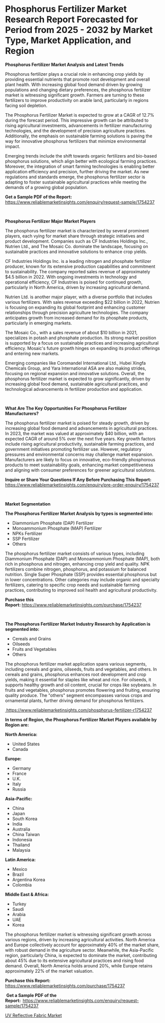 <p><h1>Phosphorus Fertilizer Market Research Report Forecasted for Period from 2025 -  2032 by Market Type, Market Application, and Region</h1></p><p><strong>Phosphorus Fertilizer Market Analysis and Latest Trends</strong></p>
<p><p>Phosphorus fertilizer plays a crucial role in enhancing crop yields by providing essential nutrients that promote root development and overall plant health. With increasing global food demand driven by growing populations and changing dietary preferences, the phosphorus fertilizer market is witnessing significant growth. Farmers are turning to these fertilizers to improve productivity on arable land, particularly in regions facing soil depletion.</p><p>The Phosphorus Fertilizer Market is expected to grow at a CAGR of 12.7% during the forecast period. This impressive growth can be attributed to rising agricultural investments, advancements in fertilizer manufacturing technologies, and the development of precision agriculture practices. Additionally, the emphasis on sustainable farming solutions is paving the way for innovative phosphorus fertilizers that minimize environmental impact.</p><p>Emerging trends include the shift towards organic fertilizers and bio-based phosphorus solutions, which align better with ecological farming practices. Moreover, the integration of smart farming technologies is enabling better application efficiency and precision, further driving the market. As new regulations and standards emerge, the phosphorus fertilizer sector is adapting to foster sustainable agricultural practices while meeting the demands of a growing global population.</p></p>
<p><strong>Get a Sample PDF of the Report:&nbsp;</strong> <a href="https://www.reliablemarketinsights.com/enquiry/request-sample/1754237?utm_campaign=3314&utm_medium=2&utm_source=Github&utm_content=ia&utm_term=01042025&utm_id=phosphorus-fertilizer">https://www.reliablemarketinsights.com/enquiry/request-sample/1754237</a></p>
<p>&nbsp;</p>
<p><strong>Phosphorus Fertilizer Major Market Players</strong></p>
<p><p>The phosphorus fertilizer market is characterized by several prominent players, each vying for market share through strategic initiatives and product development. Companies such as CF Industries Holdings Inc., Nutrien Ltd., and The Mosaic Co. dominate the landscape, focusing on sustainable practices and innovative solutions to enhance crop yields.</p><p>CF Industries Holdings Inc. is a leading nitrogen and phosphate fertilizer producer, known for its extensive production capabilities and commitment to sustainability. The company reported sales revenue of approximately $4.5 billion in 2022. With ongoing investments in technology and operational efficiency, CF Industries is poised for continued growth, particularly in North America, driven by increasing agricultural demand.</p><p>Nutrien Ltd. is another major player, with a diverse portfolio that includes various fertilizers. With sales revenue exceeding $22 billion in 2022, Nutrien is focusing on expanding its global footprint and enhancing customer relationships through precision agriculture technologies. The company anticipates growth from increased demand for its phosphate products, particularly in emerging markets.</p><p>The Mosaic Co., with a sales revenue of about $10 billion in 2021, specializes in potash and phosphate production. Its strong market position is supported by a focus on sustainable practices and increasing agricultural efficiency. Mosaic's future growth hinges on expanding its product offerings and entering new markets.</p><p>Emerging companies like Coromandel International Ltd., Hubei Xingfa Chemicals Group, and Yara International ASA are also making strides, focusing on regional expansion and innovative solutions. Overall, the phosphorus fertilizer market is expected to grow significantly, driven by increasing global food demand, sustainable agricultural practices, and technological advancements in fertilizer production and application.</p></p>
<p>&nbsp;</p>
<p><strong>What Are The Key Opportunities For Phosphorus Fertilizer Manufacturers?</strong></p>
<p><p>The phosphorus fertilizer market is poised for steady growth, driven by increasing global food demand and advancements in agricultural practices. In 2023, the market was valued at approximately $40 billion, with an expected CAGR of around 5% over the next five years. Key growth factors include rising agricultural productivity, sustainable farming practices, and government initiatives promoting fertilizer use. However, regulatory pressures and environmental concerns may challenge market expansion. Manufacturers are likely to focus on innovative, eco-friendly phosphorous products to meet sustainability goals, enhancing market competitiveness and aligning with consumer preferences for greener agricultural solutions.</p></p>
<p><strong>Inquire or Share Your Questions If Any Before Purchasing This Report:</strong> <a href="https://www.reliablemarketinsights.com/enquiry/pre-order-enquiry/1754237?utm_campaign=3314&utm_medium=2&utm_source=Github&utm_content=ia&utm_term=01042025&utm_id=phosphorus-fertilizer">https://www.reliablemarketinsights.com/enquiry/pre-order-enquiry/1754237</a></p>
<p>&nbsp;</p>
<p><strong>Market Segmentation</strong></p>
<p><strong>The Phosphorus Fertilizer Market Analysis by types is segmented into:</strong></p>
<p><ul><li>Diammonium Phosphate (DAP) Fertilizer</li><li>Monoammonium Phosphate (MAP) Fertilizer</li><li>NPKs Fertilizer</li><li>SSP Fertilizer</li><li>Others</li></ul></p>
<p><p>The phosphorus fertilizer market consists of various types, including Diammonium Phosphate (DAP) and Monoammonium Phosphate (MAP), both rich in phosphorus and nitrogen, enhancing crop yield and quality. NPK fertilizers combine nitrogen, phosphorus, and potassium for balanced nutrition. Single Super Phosphate (SSP) provides essential phosphorus but in lower concentrations. Other categories may include organic and specialty fertilizers, catering to specific crop needs and sustainable farming practices, contributing to improved soil health and agricultural productivity.</p></p>
<p><strong>Purchase this Report:&nbsp;</strong><a href="https://www.reliablemarketinsights.com/purchase/1754237?utm_campaign=3314&utm_medium=2&utm_source=Github&utm_content=ia&utm_term=01042025&utm_id=phosphorus-fertilizer">https://www.reliablemarketinsights.com/purchase/1754237</a></p>
<p>&nbsp;</p>
<p><strong>The Phosphorus Fertilizer Market Industry Research by Application is segmented into:</strong></p>
<p><ul><li>Cereals and Grains</li><li>Oilseeds</li><li>Fruits and Vegetables</li><li>Others</li></ul></p>
<p><p>The phosphorus fertilizer market application spans various segments, including cereals and grains, oilseeds, fruits and vegetables, and others. In cereals and grains, phosphorus enhances root development and crop yields, making it essential for staples like wheat and rice. For oilseeds, it supports healthy growth and oil content, crucial for crops like soybeans. In fruits and vegetables, phosphorus promotes flowering and fruiting, ensuring quality produce. The "others" segment encompasses various crops and ornamental plants, further driving demand for phosphorus fertilizers.</p></p>
<p><a href="https://www.reliablemarketinsights.com/phosphorus-fertilizer-r1754237?utm_campaign=3314&utm_medium=2&utm_source=Github&utm_content=ia&utm_term=01042025&utm_id=phosphorus-fertilizer">&nbsp;https://www.reliablemarketinsights.com/phosphorus-fertilizer-r1754237</a></p>
<p><strong>In terms of Region, the Phosphorus Fertilizer Market Players available by Region are:</strong></p>
<p>
    <p> <strong> North America: </strong>
        <ul>
            <li>United States</li>
            <li>Canada</li>
        </ul>
        </p> 
    <p> <strong> Europe: </strong>
        <ul>
            <li>Germany</li>
            <li>France</li>
            <li>U.K.</li>
            <li>Italy</li>
            <li>Russia</li>
        </ul>
        </p> 
    <p> <strong> Asia-Pacific: </strong>
        <ul>
            <li>China</li>
            <li>Japan</li>
            <li>South Korea</li>
            <li>India</li>
            <li>Australia</li>
            <li>China Taiwan</li>
            <li>Indonesia</li>
            <li>Thailand</li>
            <li>Malaysia</li>
        </ul>
        </p> 
    <p> <strong> Latin America: </strong>
        <ul>
            <li>Mexico</li>
            <li>Brazil</li>
            <li>Argentina Korea</li>
            <li>Colombia</li>
        </ul>
        </p> 
    <p> <strong> Middle East & Africa: </strong>
        <ul>
            <li>Turkey</li>
            <li>Saudi</li>
            <li>Arabia</li>
            <li>UAE</li>
            <li>Korea</li>
        </ul>
    </p>
    </p>
<p><p>The phosphorus fertilizer market is witnessing significant growth across various regions, driven by increasing agricultural activities. North America and Europe collectively account for approximately 40% of the market share, with robust demand in the agriculture sector. Meanwhile, the Asia-Pacific region, particularly China, is expected to dominate the market, contributing about 45% due to its extensive agricultural practices and rising food demand. Overall, North America holds around 20%, while Europe retains approximately 22% of the market valuation.</p></p>
<p><strong>Purchase this Report: </strong><a href="https://www.reliablemarketinsights.com/purchase/1754237?utm_campaign=3314&utm_medium=2&utm_source=Github&utm_content=ia&utm_term=01042025&utm_id=phosphorus-fertilizer">https://www.reliablemarketinsights.com/purchase/1754237</a></p>
<p>&nbsp;<strong>Get a Sample PDF of the Report:&nbsp;&nbsp;</strong><a href="https://www.reliablemarketinsights.com/enquiry/request-sample/1754237?utm_campaign=3314&utm_medium=2&utm_source=Github&utm_content=ia&utm_term=01042025&utm_id=phosphorus-fertilizer">https://www.reliablemarketinsights.com/enquiry/request-sample/1754237</a></p>
<p><strong></strong></p>
<p><p><a href="https://github.com/lefiobakali/Market-Research-Report-List-1/blob/main/uv-reflective-fabric-market.md?utm_campaign=3314&utm_medium=2&utm_source=Github&utm_content=ia&utm_term=01042025&utm_id=phosphorus-fertilizer">UV Reflective Fabric Market</a></p></p>